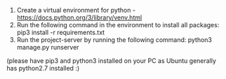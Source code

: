 1) Create a virtual environment for python - https://docs.python.org/3/library/venv.html
2) Run the following command in the environment to install all packages: pip3 install -r requirements.txt
3) Run the project-server by running the following command: python3 manage.py runserver

(please have pip3 and python3 installed on your PC as Ubuntu generally has python2.7 installed :)

